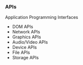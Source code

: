 ### APIs
Application Programming Interfaces
- DOM APIs
- Network APIs
- Graphics APIs
- Audio/Video APIs
- Device APIs
- File APIs
- Storage APIs